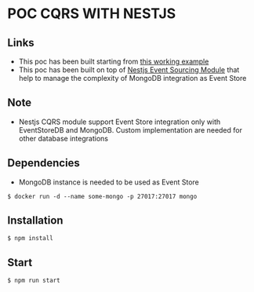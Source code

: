
# POC CQRS WITH NESTJS 

## Links
- This poc has been built starting from [this working example](https://github.com/Nytyr/nest-cqrs-eventsourcing-example)
- This poc has been built on top of [Nestjs Event Sourcing Module](https://github.com/ArkerLabs/event-sourcing-nestjs) that help to manage the complexity of MongoDB integration as Event Store

## Note
- Nestjs CQRS module support Event Store integration only with EventStoreDB and MongoDB. 
Custom implementation are needed for other database integrations

## Dependencies

- MongoDB instance is needed to be used as Event Store
```
$ docker run -d --name some-mongo -p 27017:27017 mongo
```

## Installation

```
$ npm install
```

## Start

```
$ npm run start
```

